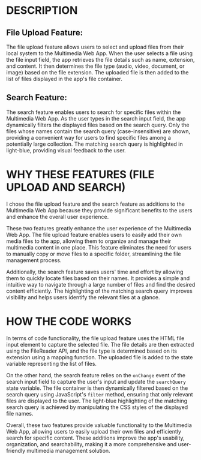 # DESCRIPTION
## File Upload Feature:
The file upload feature allows users to select and upload files from their local system to the Multimedia Web App. When the user selects a file using the file input field, the app retrieves the file details such as name, extension, and content. It then determines the file type (audio, video, document, or image) based on the file extension. The uploaded file is then added to the list of files displayed in the app's file container.

## Search Feature:
The search feature enables users to search for specific files within the Multimedia Web App. As the user types in the search input field, the app dynamically filters the displayed files based on the search query. Only the files whose names contain the search query (case-insensitive) are shown, providing a convenient way for users to find specific files among a potentially large collection. The matching search query is highlighted in light-blue, providing visual feedback to the user.

# WHY  THESE FEATURES (FILE UPLOAD AND SEARCH)
I chose the file upload feature and the search feature as additions to the Multimedia Web App because they provide significant benefits to the users and enhance the overall user experience. 

These two features greatly enhance the user experience of the Multimedia Web App. The file upload feature enables users to easily add their own media files to the app, allowing them to organize and manage their multimedia content in one place. This feature eliminates the need for users to manually copy or move files to a specific folder, streamlining the file management process.

Additionally, the search feature saves users' time and effort by allowing them to quickly locate files based on their names. It provides a simple and intuitive way to navigate through a large number of files and find the desired content efficiently. The highlighting of the matching search query improves visibility and helps users identify the relevant files at a glance.

# HOW THE CODE WORKS
In terms of code functionality, the file upload feature uses the HTML file input element to capture the selected file. The file details are then extracted using the FileReader API, and the file type is determined based on its extension using a mapping function. The uploaded file is added to the state variable representing the list of files.

On the other hand, the search feature relies on the `onChange` event of the search input field to capture the user's input and update the `searchQuery` state variable. The file container is then dynamically filtered based on the search query using JavaScript's `filter` method, ensuring that only relevant files are displayed to the user. The light-blue highlighting of the matching search query is achieved by manipulating the CSS styles of the displayed file names.

Overall, these two features provide valuable functionality to the Multimedia Web App, allowing users to easily upload their own files and efficiently search for specific content. These additions improve the app's usability, organization, and searchability, making it a more comprehensive and user-friendly multimedia management solution.
